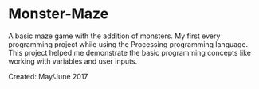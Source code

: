 # Monster-Maze
A basic maze game with the addition of monsters. My first every programming project while using the Processing programming language. This project helped me demonstrate the basic programming concepts like working with variables and user inputs.

Created: May/June 2017
